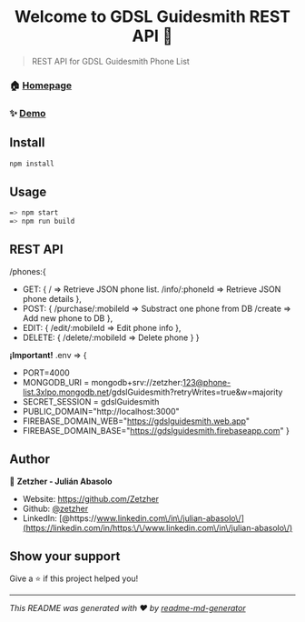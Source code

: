 <h1 align="center">Welcome to GDSL Guidesmith REST API 👋</h1>
<p>
</p>

> REST API for GDSL Guidesmith Phone List

### 🏠 [Homepage](https://gdsl-guidesmith-phone-list.herokuapp.com/)

### ✨ [Demo](https://gdsl-guidesmith-phone-list.herokuapp.com/)

## Install

```sh
npm install
```

## Usage

```sh
=> npm start
=> npm run build
```

## REST API
/phones:{
- GET: {
    / => Retrieve JSON phone list.
    /info/:phoneId => Retrieve JSON phone details
},
- POST: {
    /purchase/:mobileId => Substract one phone from DB
    /create => Add new phone to DB
},
- EDIT: {
    /edit/:mobileId => Edit phone info
},
- DELETE: {
    /delete/:mobileId => Delete phone
}
}

**¡Important!**
.env => {
- PORT=4000
- MONGODB_URI = mongodb+srv://zetzher:123@phone-list.3xlpo.mongodb.net/gdslGuidesmith?retryWrites=true&w=majority
- SECRET_SESSION = gdslGuidesmith
- PUBLIC_DOMAIN="http://localhost:3000"
- FIREBASE_DOMAIN_WEB="https://gdslguidesmith.web.app"
- FIREBASE_DOMAIN_BASE="https://gdslguidesmith.firebaseapp.com"
}

## Author

👤 **Zetzher - Julián Abasolo**

* Website: https://github.com/Zetzher
* Github: [@zetzher](https://github.com/zetzher)
* LinkedIn: [@https:\/\/www.linkedin.com\/in\/julian-abasolo\/](https://linkedin.com/in/https:\/\/www.linkedin.com\/in\/julian-abasolo\/)

## Show your support

Give a ⭐️ if this project helped you!

***
_This README was generated with ❤️ by [readme-md-generator](https://github.com/kefranabg/readme-md-generator)_
